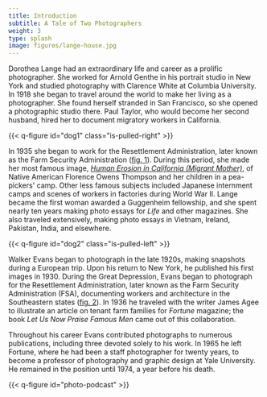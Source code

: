 ```yaml
---
title: Introduction
subtitle: A Tale of Two Photographers
weight: 3
type: splash
image: figures/lange-house.jpg
---
```


Dorothea Lange had an extraordinary life and career as a prolific photographer. She worked for Arnold Genthe in his portrait studio in New York and studied photography with Clarence White at Columbia University. In 1918 she began to travel around the world to make her living as a photographer. She found herself stranded in San Francisco, so she opened a photographic studio there. Paul Taylor, who would become her second husband, hired her to document migratory workers in California.

{{< q-figure id="dog1" class="is-pulled-right" >}}

In 1935 she began to work for the Resettlement Administration, later known as the Farm Security Administration ([fig. 1](#dog1)). During this period, she made her most famous image, [*Human Erosion in California (Migrant Mother)*](/catalogue/1/), of Native American Florence Owens Thompson and her children in a pea-pickers' camp. Other less famous subjects included Japanese internment camps and scenes of workers in factories during World War II. Lange became the first woman awarded a Guggenheim fellowship, and she spent nearly ten years making photo essays for *Life* and other magazines. She also traveled extensively, making photo essays in Vietnam, Ireland, Pakistan, India, and elsewhere.

{{< q-figure id="dog2" class="is-pulled-left" >}}

Walker Evans began to photograph in the late 1920s, making snapshots during a European trip. Upon his return to New York, he published his first images in 1930. During the Great Depression, Evans began to photograph for the Resettlement Administration, later known as the Farm Security Administration (FSA), documenting workers and architecture in the Southeastern states ([fig. 2](#dog2)). In 1936 he traveled with the writer James Agee to illustrate an article on tenant farm families for *Fortune* magazine; the book *Let Us Now Praise Famous Men* came out of this collaboration.

Throughout his career Evans contributed photographs to numerous publications, including three devoted solely to his work. In 1965 he left Fortune, where he had been a staff photographer for twenty years, to become a professor of photography and graphic design at Yale University. He remained in the position until 1974, a year before his death.

{{< q-figure id="photo-podcast" >}}
